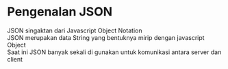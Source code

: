 # Pengenalan JSON

JSON singaktan dari Javascript Object Notation   
JSON merupakan data String yang bentuknya mirip dengan javascript Object   
Saat ini JSON banyak sekali di gunakan untuk komunikasi antara server dan client   